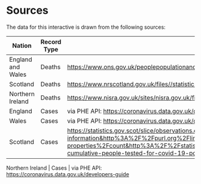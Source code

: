 # Sources

The data for this interactive is drawn from the following sources:

Nation | Record Type | Link
------------ | ------------- | ------------ 
England and Wales | Deaths | https://www.ons.gov.uk/peoplepopulationandcommunity/healthandsocialcare/causesofdeath/datasets/deathregistrationsandoccurrencesbylocalauthorityandhealthboard
Scotland | Deaths |  https://www.nrscotland.gov.uk/files//statistics/covid19/weekly-deaths-by-date-health-board-location.xlsx
Northern Ireland | Deaths | https://www.nisra.gov.uk/sites/nisra.gov.uk/files/publications/Weekly_Deaths.xls
England | Cases | via PHE API: https://coronavirus.data.gov.uk/developers-guide
Wales | Cases | via PHE API: https://coronavirus.data.gov.uk/developers-guide
Scotland | Cases | https://statistics.gov.scot/slice/observations.csv?&dataset=http%3A%2F%2Fstatistics.gov.scot%2Fdata%2Fcoronavirus-covid-19-management-information&http%3A%2F%2Fpurl.org%2Flinked-data%2Fcube%23measureType=http%3A%2F%2Fstatistics.gov.scot%2Fdef%2Fmeasure-properties%2Fcount&http%3A%2F%2Fstatistics.gov.scot%2Fdef%2Fdimension%2Fvariable=http%3A%2F%2Fstatistics.gov.scot%2Fdef%2Fconcept%2Fvariable%2Ftesting-cumulative-people-tested-for-covid-19-positive"

Northern Ireland | Cases | via PHE API: https://coronavirus.data.gov.uk/developers-guide
